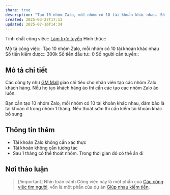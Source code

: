 ```yaml
---
share: true
description: "Tạo 10 nhóm Zalo, mỗi nhóm có 10 tài khoản khác nhau. Số tiền kiếm được: 300k"
created: 2025-03-27T17:13
updated: 2025-07-16T14:34
---
```

Tính chất công việc:: [Làm trực tuyến](../../../%C4%90%E1%BA%B7c%20%C4%91i%E1%BB%83m%20c%C3%B4ng%20vi%E1%BB%87c/N%C6%A1i%20l%C3%A0m%20vi%E1%BB%87c/L%C3%A0m%20tr%E1%BB%B1c%20tuy%E1%BA%BFn.md)
Hình thức:: 

Mô tả công việc:: Tạo 10 nhóm Zalo, mỗi nhóm có 10 tài khoản khác nhau
Số tiền kiếm được:: 300k
Số tiền đầu tư:: 0
Số người cần tuyển:: 

## Mô tả chi tiết
Các công ty như [GM Mall](../../../../Ch%C3%ADnh%20s%C3%A1ch%20c%C3%B4ng%20ty/S%C3%A0n%20th%C6%B0%C6%A1ng%20m%E1%BA%A1i%20%C4%91i%E1%BB%87n%20t%E1%BB%AD/GM%20Mall/Nh%C3%A2n%20s%E1%BB%B1/Ch%C3%ADnh%20s%C3%A1ch%20cho%20nh%C3%A2n%20vi%C3%AAn.md) giao chỉ tiêu cho nhân viên tạo các nhóm Zalo khách hàng. Nếu họ tạo khách hàng ảo thì cần các tạo các nhóm Zalo ảo luôn.

Bạn cần tạo 10 nhóm Zalo, mỗi nhóm có 10 tài khoản khác nhau, đảm bảo là tài khoản ở trong nhóm 1 tháng. Nếu thoát sớm thì cần kiếm tài khoản khác bổ sung

## Thông tin thêm
- Tài khoản Zalo không cần xác thực
- Tài khoản không cần tương tác
- Sau 1 tháng có thể thoát nhóm. Trong thời gian đó có thể ẩn đi

## Nơi thảo luận

> [!important] Nhìn toàn cảnh
> Công việc này là một phần của [Các công việc tìm người](./index.md), vốn là một phần của dự án [Giúp nhau kiếm tiền](../../../../../%F0%9F%93%90D%E1%BB%B1%20%C3%A1n/Gi%C3%BAp%20nhau%20ki%E1%BA%BFm%20ti%E1%BB%81n/index.md).
